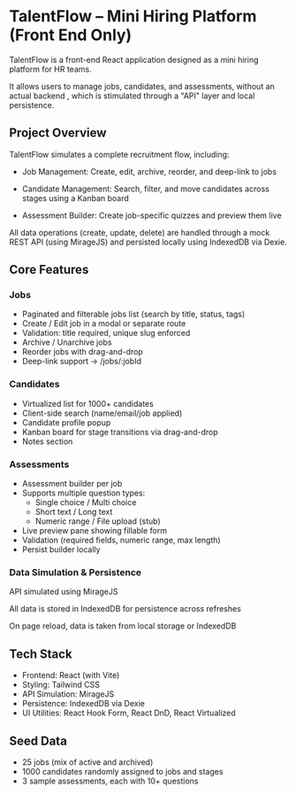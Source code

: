 # TalentFlow – Mini Hiring Platform (Front End Only)

TalentFlow is a front-end React application designed as a mini hiring platform for HR teams.

It allows users to manage jobs, candidates, and assessments, without an actual backend , which is stimulated through a "API" layer and local persistence.

 ## Project Overview

TalentFlow simulates a complete recruitment flow, including:

- Job Management: Create, edit, archive, reorder, and deep-link to jobs

- Candidate Management: Search, filter, and move candidates across stages using a Kanban board

- Assessment Builder: Create job-specific quizzes and preview them live

All data operations (create, update, delete) are handled through a mock REST API (using MirageJS) and persisted locally using IndexedDB via Dexie.

## Core Features
### Jobs

- Paginated and filterable jobs list (search by title, status, tags)
- Create / Edit job in a modal or separate route
- Validation: title required, unique slug enforced
- Archive / Unarchive jobs
- Reorder jobs with drag-and-drop
- Deep-link support → /jobs/:jobId

### Candidates

- Virtualized list for 1000+ candidates
- Client-side search (name/email/job applied)
- Candidate profile popup
- Kanban board for stage transitions via drag-and-drop
- Notes section

### Assessments

- Assessment builder per job
- Supports multiple question types:
    - Single choice / Multi choice
    - Short text / Long text
    - Numeric range / File upload (stub)
- Live preview pane showing fillable form
- Validation (required fields, numeric range, max length)
- Persist builder locally

### Data Simulation & Persistence

API simulated using MirageJS 

All data is stored in IndexedDB for persistence across refreshes

On page reload, data is taken from local storage or IndexedDB

## Tech Stack
- Frontend:	React (with Vite)
- Styling:	Tailwind CSS
- API Simulation:	MirageJS
- Persistence:	IndexedDB via Dexie
- UI Utilities:	React Hook Form, React DnD, React Virtualized

## Seed Data

- 25 jobs (mix of active and archived)
- 1000 candidates randomly assigned to jobs and stages
- 3 sample assessments, each with 10+ questions

